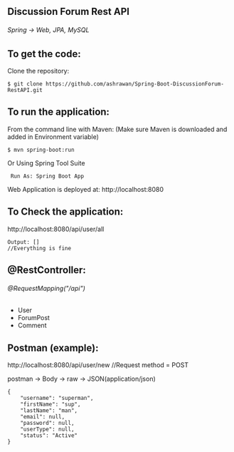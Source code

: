 ## Discussion Forum Rest API
###### Spring -> Web, JPA, MySQL

To get the code:
-------------------
Clone the repository:

    $ git clone https://github.com/ashrawan/Spring-Boot-DiscussionForum-RestAPI.git
    
To run the application:
-------------------	
From the command line with Maven: (Make sure Maven is downloaded and added in Environment variable)

    $ mvn spring-boot:run
    
Or Using Spring Tool Suite

     Run As: Spring Boot App
     
Web Application is deployed at: http://localhost:8080

    
To Check the application:
-------------------	
   http://localhost:8080/api/user/all
   
    Output: [] 
    //Everything is fine
    
    
@RestController:
-------------------	
###### @RequestMapping("/api")
* User
* ForumPost
* Comment

Postman (example):
-------------------	
   http://localhost:8080/api/user/new         //Request method = POST

postman -> Body -> raw -> JSON(application/json)

``` 
{
    "username": "superman",
    "firstName": "sup",
    "lastName": "man",
    "email": null,
    "password": null,
    "userType": null,
    "status": "Active"
} 
   
